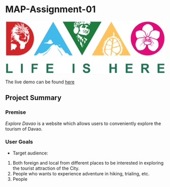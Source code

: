# MAP-Assignment-01

<img src='images/DVO.png'/><br>

The live demo can be found [here](https://allanpaul0728.github.io/MAP-Assignment-01/)

## Project Summary

### Premise

_Explore Davao_ is a website which allows users to conveniently explore the tourism of Davao.

### User Goals

* Target audience:
1. Both foreign and local from different places to be interested in exploring the tourist attraction of the City.
2. People who wants to experience adventure in hiking, trialing, etc.
3. People 